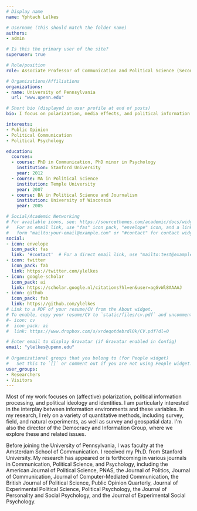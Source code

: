 ```yaml
---
# Display name
name: Yphtach Lelkes

# Username (this should match the folder name)
authors:
- admin

# Is this the primary user of the site?
superuser: true

# Role/position
role: Associate Professor of Communication and Political Science (Secondary)

# Organizations/Affiliations
organizations:
- name: University of Pennsylvania
  url: "www.upenn.edu"

# Short bio (displayed in user profile at end of posts)
bio: I focus on polarization, media effects, and political information processing.

interests:
- Public Opinion
- Political Communication
- Political Psychology

education:
  courses:
  - course: PhD in Communication, PhD minor in Psychology
    institution: Stanford University
    year: 2012
  - course: MA in Political Science
    institution: Temple University
    year: 2007
  - course: BA in Political Science and Journalism 
    institution: University of Wisconsin
    year: 2005

# Social/Academic Networking
# For available icons, see: https://sourcethemes.com/academic/docs/widgets/#icons
#   For an email link, use "fas" icon pack, "envelope" icon, and a link in the
#   form "mailto:your-email@example.com" or "#contact" for contact widget.
social:
- icon: envelope
  icon_pack: fas
  link: '#contact'  # For a direct email link, use "mailto:test@example.org".
- icon: twitter
  icon_pack: fab
  link: https://twitter.com/ylelkes
- icon: google-scholar
  icon_pack: ai
  link: https://scholar.google.nl/citations?hl=en&user=agGvWl8AAAAJ
- icon: github
  icon_pack: fab
  link: https://github.com/ylelkes
# Link to a PDF of your resume/CV from the About widget.
# To enable, copy your resume/CV to `static/files/cv.pdf` and uncomment the lines below.  
#- icon: cv
#  icon_pack: ai
#  link: https://www.dropbox.com/s/xrdeqotdebrdl0k/CV.pdf?dl=0

# Enter email to display Gravatar (if Gravatar enabled in Config)
email: "ylelkes@upenn.edu"
  
# Organizational groups that you belong to (for People widget)
#   Set this to `[]` or comment out if you are not using People widget.  
user_groups:
- Researchers
- Visitors
---
```


Most of my work focuses on (affective) polarization, political information processing, and political ideology and identities. I am particularly interested in the interplay between information environments and these variables. In my research, I rely on a variety of quantitative methods, including survey, field, and natural experiments, as well as survey and geospatial data. I'm also the director of the Democracy and Information Group, where we explore these and related issues.

Before joining the University of Pennsylvania, I was faculty at the Amsterdam School of Communication. I received my Ph.D. from Stanford University. My research has appeared or is forthcoming in various journals in Communication, Political Science, and Psychology, including the American Journal of Political Science, PNAS, the Journal of Politics, Journal of Communication, Journal of Computer-Mediated Communication, the British Journal of Political Science, Public Opinion Quarterly, Journal of Experimental Political Science, Political Psychology, the Journal of Personality and Social Psychology, and the Journal of Experimental Social Psychology.
